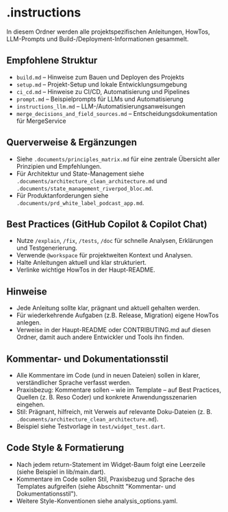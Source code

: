 # .instructions

In diesem Ordner werden alle projektspezifischen Anleitungen, HowTos, LLM-Prompts und Build-/Deployment-Informationen gesammelt.

## Empfohlene Struktur
- `build.md` – Hinweise zum Bauen und Deployen des Projekts
- `setup.md` – Projekt-Setup und lokale Entwicklungsumgebung
- `ci_cd.md` – Hinweise zu CI/CD, Automatisierung und Pipelines
- `prompt.md` – Beispielprompts für LLMs und Automatisierung
- `instructions_llm.md` – LLM-/Automatisierungsanweisungen
- `merge_decisions_and_field_sources.md` – Entscheidungsdokumentation für MergeService

## Querverweise & Ergänzungen
- Siehe `.documents/principles_matrix.md` für eine zentrale Übersicht aller Prinzipien und Empfehlungen.
- Für Architektur und State-Management siehe `.documents/architecture_clean_architecture.md` und `.documents/state_management_riverpod_bloc.md`.
- Für Produktanforderungen siehe `.documents/prd_white_label_podcast_app.md`.

## Best Practices (GitHub Copilot & Copilot Chat)
- Nutze `/explain`, `/fix`, `/tests`, `/doc` für schnelle Analysen, Erklärungen und Testgenerierung.
- Verwende `@workspace` für projektweiten Kontext und Analysen.
- Halte Anleitungen aktuell und klar strukturiert.
- Verlinke wichtige HowTos in der Haupt-README.

## Hinweise
- Jede Anleitung sollte klar, prägnant und aktuell gehalten werden.
- Für wiederkehrende Aufgaben (z.B. Release, Migration) eigene HowTos anlegen.
- Verweise in der Haupt-README oder CONTRIBUTING.md auf diesen Ordner, damit auch andere Entwickler und Tools ihn finden.

## Kommentar- und Dokumentationsstil
- Alle Kommentare im Code (und in neuen Dateien) sollen in klarer, verständlicher Sprache verfasst werden.
- Praxisbezug: Kommentare sollen – wie im Template – auf Best Practices, Quellen (z. B. Reso Coder) und konkrete Anwendungsszenarien eingehen.
- Stil: Prägnant, hilfreich, mit Verweis auf relevante Doku-Dateien (z. B. `.documents/architecture_clean_architecture.md`).
- Beispiel siehe Testvorlage in `test/widget_test.dart`.

## Code Style & Formatierung
- Nach jedem return-Statement im Widget-Baum folgt eine Leerzeile (siehe Beispiel in lib/main.dart).
- Kommentare im Code sollen Stil, Praxisbezug und Sprache des Templates aufgreifen (siehe Abschnitt "Kommentar- und Dokumentationsstil").
- Weitere Style-Konventionen siehe analysis_options.yaml.
